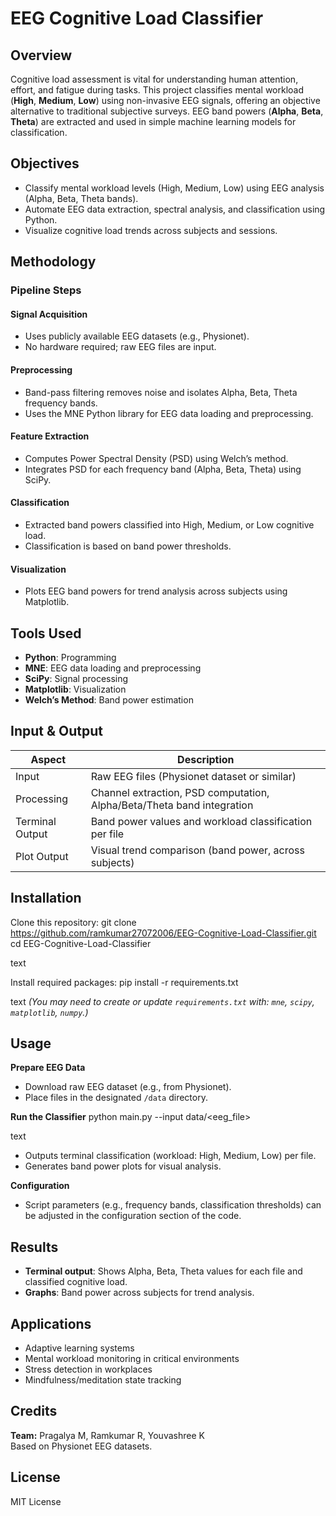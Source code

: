 # EEG Cognitive Load Classifier

## Overview

Cognitive load assessment is vital for understanding human attention, effort, and fatigue during tasks. This project classifies mental workload (**High**, **Medium**, **Low**) using non-invasive EEG signals, offering an objective alternative to traditional subjective surveys. EEG band powers (**Alpha**, **Beta**, **Theta**) are extracted and used in simple machine learning models for classification.

## Objectives

- Classify mental workload levels (High, Medium, Low) using EEG analysis (Alpha, Beta, Theta bands).
- Automate EEG data extraction, spectral analysis, and classification using Python.
- Visualize cognitive load trends across subjects and sessions.

## Methodology

### Pipeline Steps

#### Signal Acquisition
- Uses publicly available EEG datasets (e.g., Physionet).
- No hardware required; raw EEG files are input.

#### Preprocessing
- Band-pass filtering removes noise and isolates Alpha, Beta, Theta frequency bands.
- Uses the MNE Python library for EEG data loading and preprocessing.

#### Feature Extraction
- Computes Power Spectral Density (PSD) using Welch’s method.
- Integrates PSD for each frequency band (Alpha, Beta, Theta) using SciPy.

#### Classification
- Extracted band powers classified into High, Medium, or Low cognitive load.
- Classification is based on band power thresholds.

#### Visualization
- Plots EEG band powers for trend analysis across subjects using Matplotlib.

## Tools Used

- **Python**: Programming
- **MNE**: EEG data loading and preprocessing
- **SciPy**: Signal processing
- **Matplotlib**: Visualization
- **Welch’s Method**: Band power estimation

## Input & Output

| Aspect           | Description                                     |
|------------------|------------------------------------------------|
| Input            | Raw EEG files (Physionet dataset or similar)    |
| Processing       | Channel extraction, PSD computation, Alpha/Beta/Theta band integration |
| Terminal Output  | Band power values and workload classification per file |
| Plot Output      | Visual trend comparison (band power, across subjects) |

## Installation

Clone this repository:
git clone https://github.com/ramkumar27072006/EEG-Cognitive-Load-Classifier.git
cd EEG-Cognitive-Load-Classifier

text

Install required packages:
pip install -r requirements.txt

text
*(You may need to create or update `requirements.txt` with: `mne`, `scipy`, `matplotlib`, `numpy`.)*

## Usage

**Prepare EEG Data**
- Download raw EEG dataset (e.g., from Physionet).
- Place files in the designated `/data` directory.

**Run the Classifier**
python main.py --input data/<eeg_file>

text
- Outputs terminal classification (workload: High, Medium, Low) per file.
- Generates band power plots for visual analysis.

**Configuration**
- Script parameters (e.g., frequency bands, classification thresholds) can be adjusted in the configuration section of the code.

## Results

- **Terminal output**: Shows Alpha, Beta, Theta values for each file and classified cognitive load.
- **Graphs**: Band power across subjects for trend analysis.

## Applications

- Adaptive learning systems
- Mental workload monitoring in critical environments
- Stress detection in workplaces
- Mindfulness/meditation state tracking

## Credits

**Team:** Pragalya M, Ramkumar R, Youvashree K  
Based on Physionet EEG datasets.

## License

MIT License
